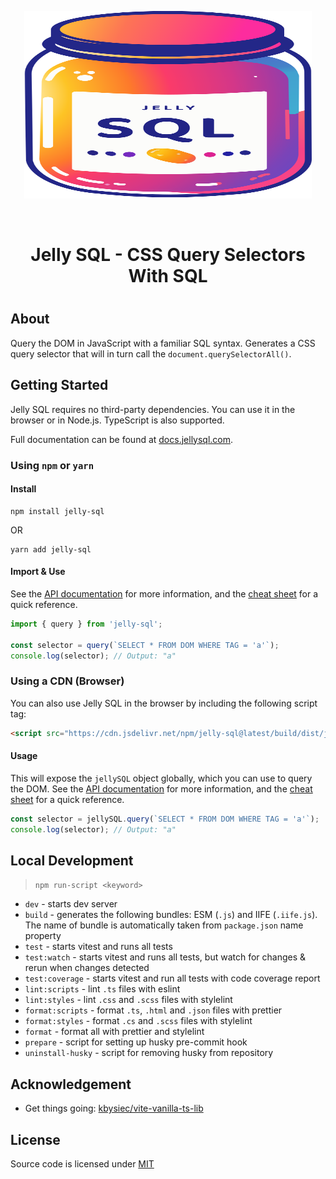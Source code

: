 
<p align="center">
  <img width="460" height="300" src="./favicon.svg">
</p>

<br />

<h1 align="center"> Jelly SQL - CSS Query Selectors With SQL </h1>

# 

## About

Query the DOM in JavaScript with a familiar SQL syntax. Generates a CSS query selector that will in turn call the `document.querySelectorAll()`.

## Getting Started

Jelly SQL requires no third-party dependencies. You can use it in the browser or in Node.js. TypeScript is also supported.

Full documentation can be found at [docs.jellysql.com](https://docs.jellysql.com).

### Using `npm` or `yarn`

#### Install


```shell
npm install jelly-sql
```
OR

```shell
yarn add jelly-sql
```

#### Import & Use

See the [API documentation](https://docs.jellysql.com/docs/api) for more information, and the [cheat sheet](https://docs.jellysql.com/docs/selectors/refernece-table) for a quick reference.

```typescript
import { query } from 'jelly-sql';

const selector = query(`SELECT * FROM DOM WHERE TAG = 'a'`);
console.log(selector); // Output: "a"
```

### Using a CDN (Browser)

You can also use Jelly SQL in the browser by including the following script tag:

```html
<script src="https://cdn.jsdelivr.net/npm/jelly-sql@latest/build/dist/jelly-sql.min.js"></script>
```

#### Usage

This will expose the `jellySQL` object globally, which you can use to query the DOM. See the [API documentation](https://docs.jellysql.com/docs/api) for more information, and the [cheat sheet](https://docs.jellysql.com/docs/selectors/refernece-table) for a quick reference.


```javascript
const selector = jellySQL.query(`SELECT * FROM DOM WHERE TAG = 'a'`);
console.log(selector); // Output: "a"
```

## Local Development

> `npm run-script <keyword>`

- `dev` - starts dev server
- `build` - generates the following bundles: ESM (`.js`) and IIFE (`.iife.js`). The name of bundle is automatically taken from `package.json` name property
- `test` - starts vitest and runs all tests
- `test:watch` - starts vitest and runs all tests, but watch for changes & rerun when changes detected
- `test:coverage` - starts vitest and run all tests with code coverage report
- `lint:scripts` - lint `.ts` files with eslint
- `lint:styles` - lint `.css` and `.scss` files with stylelint
- `format:scripts` - format `.ts`, `.html` and `.json` files with prettier
- `format:styles` - format `.cs` and `.scss` files with stylelint
- `format` - format all with prettier and stylelint
- `prepare` - script for setting up husky pre-commit hook
- `uninstall-husky` - script for removing husky from repository

## Acknowledgement

- Get things going: [kbysiec/vite-vanilla-ts-lib](https://github.com/kbysiec/vite-vanilla-ts-lib-starter)

## License

Source code is licensed under [MIT](LICENSE)